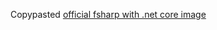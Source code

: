 Copypasted [official fsharp with .net core image](https://github.com/fsprojects/docker-fsharp/blob/master/4.1.34/netcore/Dockerfile)